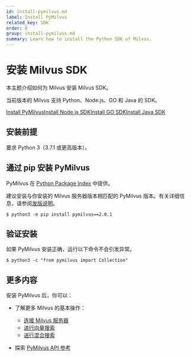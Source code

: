 ```yaml
---
id: install-pymilvus.md
label: Install PyMilvus
related_key: SDK
order: 0
group: install-pymilvus.md
summary: Learn how to install the Python SDK of Milvus.
---
```


# 安装 Milvus SDK



本主题介绍如何为 Milvus 安装 Milvus SDK。

当前版本的 Milvus 支持 Python、Node.js、GO 和 Java 的 SDK。

<div class="tab-wrapper"><a href="install-pymilvus.md" class='active '>Install PyMilvus</a><a href="install-node.md" class=''>Install Node.js SDK</a><a href="install-go.md" class=''>Install GO SDK</a><a href="install-java.md" class=''>Install Java SDK</a></div>

## 安装前提

要求 Python 3（3.7.1 或更高版本）。


## 通过 pip 安装 PyMilvus

PyMilvus 在 [Python Package Index](https://pypi.org/project/pymilvus/) 中提供。

<div class="alert note">
建议安装与你安装的 Milvus 服务器版本相匹配的 PyMilvus 版本。有关详细信息，请参阅<a href="release_notes.md">发版说明</a>。
</div>

```
$ python3 -m pip install pymilvus==2.0.1
```

## 验证安装

如果 PyMilvus 安装正确，运行以下命令不会引发异常。

```
$ python3 -c "from pymilvus import Collection"
```



## 更多内容

安装 PyMilvus 后，你可以：

- 了解更多 Milvus 的基本操作：
  - [连接 Milvus 服务器](manage_connection.md)
  - [进行向量搜索](search.md)
  - [进行混合搜索](hybridsearch.md)

- 探索 [PyMilvus API 参考](/api-reference/pymilvus/v2.0.1/tutorial.html)
